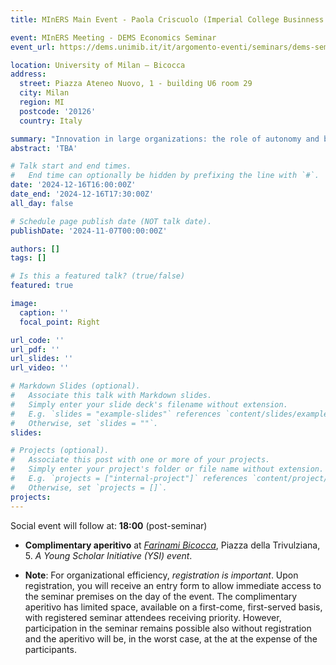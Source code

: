 ```yaml
---
title: MInERS Main Event - Paola Criscuolo (Imperial College Businness School)

event: MInERS Meeting - DEMS Economics Seminar
event_url: https://dems.unimib.it/it/argomento-eventi/seminars/dems-seminars

location: University of Milan – Bicocca 
address:
  street: Piazza Ateneo Nuovo, 1 - building U6 room 29
  city: Milan
  region: MI
  postcode: '20126'
  country: Italy

summary: "Innovation in large organizations: the role of autonomy and bottom-up inventions"
abstract: 'TBA'

# Talk start and end times.
#   End time can optionally be hidden by prefixing the line with `#`.
date: '2024-12-16T16:00:00Z'
date_end: '2024-12-16T17:30:00Z'
all_day: false

# Schedule page publish date (NOT talk date).
publishDate: '2024-11-07T00:00:00Z'

authors: []
tags: []

# Is this a featured talk? (true/false)
featured: true

image:
  caption: ''
  focal_point: Right

url_code: ''
url_pdf: ''
url_slides: ''
url_video: ''

# Markdown Slides (optional).
#   Associate this talk with Markdown slides.
#   Simply enter your slide deck's filename without extension.
#   E.g. `slides = "example-slides"` references `content/slides/example-slides.md`.
#   Otherwise, set `slides = ""`.
slides:

# Projects (optional).
#   Associate this post with one or more of your projects.
#   Simply enter your project's folder or file name without extension.
#   E.g. `projects = ["internal-project"]` references `content/project/deep-learning/index.md`.
#   Otherwise, set `projects = []`.
projects:
---
```


Social event will follow at: **18:00** (post-seminar)

- **Complimentary aperitivo** at [_Farinami Bicocca_](https://g.co/kgs/dZr7iRZ), Piazza della Trivulziana, 5.
_A Young Scholar Initiative (YSI) event_.

- **Note**: For organizational efficiency, _registration is important_. Upon registration, you will receive an entry form to allow immediate access to the seminar premises on the day of the event. The complimentary aperitivo has limited space, available on a first-come, first-served basis, with registered seminar attendees receiving priority. However, participation in the seminar remains possible also without registration and the aperitivo will be, in the worst case, at the at the expense of the participants.
